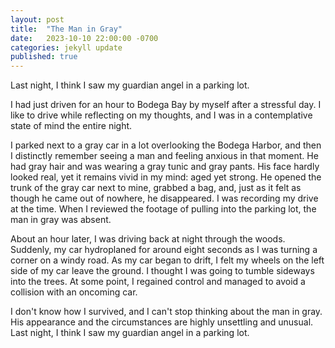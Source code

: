```yaml
---
layout: post
title:  "The Man in Gray"
date:   2023-10-10 22:00:00 -0700
categories: jekyll update
published: true
---
```

Last night, I think I saw my guardian angel in a parking lot.

I had just driven for an hour to Bodega Bay by myself after a stressful day. I like to drive while reflecting on my thoughts, and I was in a contemplative state of mind the entire night.

I parked next to a gray car in a lot overlooking the Bodega Harbor, and then I distinctly remember seeing a man and feeling anxious in that moment. He had gray hair and was wearing a gray tunic and gray pants. His face hardly looked real, yet it remains vivid in my mind: aged yet strong. He opened the trunk of the gray car next to mine, grabbed a bag, and, just as it felt as though he came out of nowhere, he disappeared. I was recording my drive at the time. When I reviewed the footage of pulling into the parking lot, the man in gray was absent.

About an hour later, I was driving back at night through the woods. Suddenly, my car hydroplaned for around eight seconds as I was turning a corner on a windy road. As my car began to drift, I felt my wheels on the left side of my car leave the ground. I thought I was going to tumble sideways into the trees. At some point, I regained control and managed to avoid a collision with an oncoming car.

I don't know how I survived, and I can't stop thinking about the man in gray. His appearance and the circumstances are highly unsettling and unusual. Last night, I think I saw my guardian angel in a parking lot.